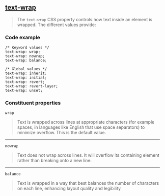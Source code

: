 ## [text-wrap](https://developer.mozilla.org/en-US/docs/Web/CSS/text-wrap)

> The `text-wrap` CSS property controls how text inside an element is wrapped. The different values provide:

### Code example

```
/* Keyword values */
text-wrap: wrap;
text-wrap: nowrap;
text-wrap: balance;

/* Global values */
text-wrap: inherit;
text-wrap: initial;
text-wrap: revert;
text-wrap: revert-layer;
text-wrap: unset;

```

### Constituent properties

`wrap`

> Text is wrapped across lines at appropriate characters (for example spaces, in languages like English that use space separators) to minimize overflow. This is the default value.

_____________

`nowrap`

> Text does not wrap across lines. It will overflow its containing element rather than breaking onto a new line.

_____________

`balance`

> Text is wrapped in a way that best balances the number of characters on each line, enhancing layout quality and legibility